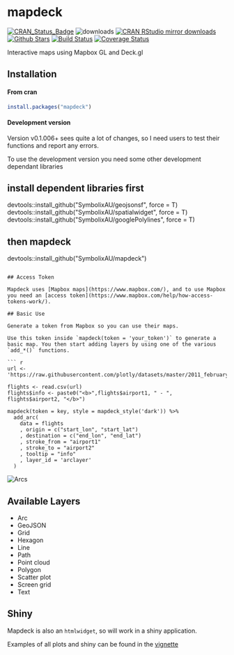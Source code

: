 
<!-- README.md is generated from README.Rmd. Please edit that file -->

# mapdeck

[![CRAN\_Status\_Badge](http://www.r-pkg.org/badges/version/mapdeck)](http://cran.r-project.org/package=mapdeck)
![downloads](http://cranlogs.r-pkg.org/badges/grand-total/mapdeck)
[![CRAN RStudio mirror
downloads](http://cranlogs.r-pkg.org/badges/mapdeck)](http://cran.r-project.org/web/packages/mapdeck/index.html)
[![Github
Stars](https://img.shields.io/github/stars/SymbolixAU/mapdeck.svg?style=social&label=Github)](https://github.com/SymbolixAU/mapdeck)
[![Build
Status](https://travis-ci.org/SymbolixAU/mapdeck.svg?branch=master)](https://travis-ci.org/SymbolixAU/mapdeck)
[![Coverage
Status](https://codecov.io/github/SymbolixAU/mapdeck/coverage.svg?branch=master)](https://codecov.io/github/SymbolixAU/mapdeck?branch=master)

Interactive maps using Mapbox GL and Deck.gl

## Installation

#### From cran

``` r
install.packages("mapdeck")
```

#### Development version

Version v0.1.006+ sees quite a lot of changes, so I need users to test
their functions and report any errors.

To use the development version you need some other development dependant
libraries

## install dependent libraries first
devtools::install_github("SymbolixAU/geojsonsf", force = T)
devtools::install_github("SymbolixAU/spatialwidget", force = T)
devtools::install_github("SymbolixAU/googlePolylines", force = T)

## then mapdeck
devtools::install_github("SymbolixAU/mapdeck")
```

## Access Token

Mapdeck uses [Mapbox maps](https://www.mapbox.com/), and to use Mapbox you need an [access token](https://www.mapbox.com/help/how-access-tokens-work/).

## Basic Use

Generate a token from Mapbox so you can use their maps.

Use this token inside `mapdeck(token = 'your_token')` to generate a basic map. You then start adding layers by using one of the various `add_*()` functions. 

``` r
url <- 'https://raw.githubusercontent.com/plotly/datasets/master/2011_february_aa_flight_paths.csv'

flights <- read.csv(url)
flights$info <- paste0("<b>",flights$airport1, " - ", flights$airport2, "</b>")

mapdeck(token = key, style = mapdeck_style('dark')) %>%
  add_arc(
    data = flights
    , origin = c("start_lon", "start_lat")
    , destination = c("end_lon", "end_lat")
    , stroke_from = "airport1"
    , stroke_to = "airport2"
    , tooltip = "info"
    , layer_id = 'arclayer'
  )
```

![Arcs](./vignettes/img/readme_arcs_small.gif)

## Available Layers

  - Arc
  - GeoJSON
  - Grid
  - Hexagon
  - Line
  - Path
  - Point cloud
  - Polygon
  - Scatter plot
  - Screen grid
  - Text

## Shiny

Mapdeck is also an `htmlwidget`, so will work in a shiny application.

Examples of all plots and shiny can be found in the
[vignette](https://github.com/SymbolixAU/mapdeck/blob/master/vignettes/mapdeck.Rmd)

